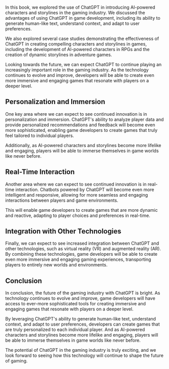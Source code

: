 
In this book, we explored the use of ChatGPT in introducing AI-powered characters and storylines in the gaming industry. We discussed the advantages of using ChatGPT in game development, including its ability to generate human-like text, understand context, and adapt to user preferences.

We also explored several case studies demonstrating the effectiveness of ChatGPT in creating compelling characters and storylines in games, including the development of AI-powered characters in RPGs and the creation of dynamic storylines in adventure games.

Looking towards the future, we can expect ChatGPT to continue playing an increasingly important role in the gaming industry. As the technology continues to evolve and improve, developers will be able to create even more immersive and engaging games that resonate with players on a deeper level.

Personalization and Immersion
-----------------------------

One key area where we can expect to see continued innovation is in personalization and immersion. ChatGPT's ability to analyze player data and provide personalized recommendations and feedback will become even more sophisticated, enabling game developers to create games that truly feel tailored to individual players.

Additionally, as AI-powered characters and storylines become more lifelike and engaging, players will be able to immerse themselves in game worlds like never before.

Real-Time Interaction
---------------------

Another area where we can expect to see continued innovation is in real-time interaction. Chatbots powered by ChatGPT will become even more intelligent and responsive, allowing for more seamless and engaging interactions between players and game environments.

This will enable game developers to create games that are more dynamic and reactive, adapting to player choices and preferences in real-time.

Integration with Other Technologies
-----------------------------------

Finally, we can expect to see increased integration between ChatGPT and other technologies, such as virtual reality (VR) and augmented reality (AR). By combining these technologies, game developers will be able to create even more immersive and engaging gaming experiences, transporting players to entirely new worlds and environments.

Conclusion
----------

In conclusion, the future of the gaming industry with ChatGPT is bright. As technology continues to evolve and improve, game developers will have access to ever-more sophisticated tools for creating immersive and engaging games that resonate with players on a deeper level.

By leveraging ChatGPT's ability to generate human-like text, understand context, and adapt to user preferences, developers can create games that are truly personalized to each individual player. And as AI-powered characters and storylines become more lifelike and engaging, players will be able to immerse themselves in game worlds like never before.

The potential of ChatGPT in the gaming industry is truly exciting, and we look forward to seeing how this technology will continue to shape the future of gaming.
